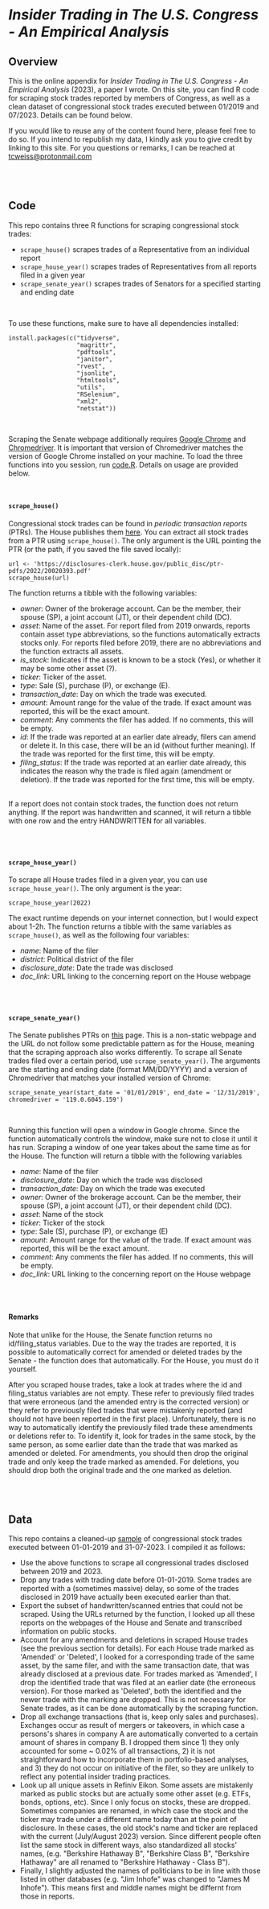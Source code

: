 # *Insider Trading in The U.S. Congress - An Empirical Analysis*


<a name="overview"></a>

## Overview
This is the online appendix for *Insider Trading in The U.S. Congress - An Empirical Analysis* (2023), a paper I wrote. On this site, you can find R code for scraping stock trades reported by members of Congress, as well as a clean dataset of congressional stock trades executed between 01/2019 and 07/2023. Details can be found below.

If you would like to reuse any of the content found here, please feel free to do so. If you intend to republish my data, I kindly ask you to give credit by linking to this site. For you questions or remarks, I can be reached at tcweiss@protonmail.com



<br><br>

<a name="code"></a>
## Code

This repo contains three R functions for scraping congressional stock trades:
- `scrape_house()` scrapes trades of a Representative from an individual report
- `scrape_house_year()` scrapes trades of Representatives from all reports filed in a given year
- `scrape_senate_year()` scrapes trades of Senators for a specified starting and ending date

<br>

To use these functions, make sure to have all dependencies installed:

```
install.packages(c("tidyverse",                
                   "magrittr",        
                   "pdftools",          
                   "janitor",                
                   "rvest", 
                   "jsonlite",
                   "htmltools",
                   "utils",
                   "RSelenium",
                   "xml2",
                   "netstat"))
```

<br>

Scraping the Senate webpage additionally requires [Google Chrome](https://www.google.com/chrome/) and [Chromedriver](https://chromedriver.chromium.org/home). It is important that version of Chromedriver matches the version of Google Chrome installed on your machine. To load the three functions into you session, run [code.R](https://github.com/tcweiss/congressional_insiders/blob/main/code.R). Details on usage are provided below.



<br>

#### `scrape_house()`

Congressional stock trades can be found in *periodic transaction reports* (PTRs). The House publishes them [here](https://disclosures-clerk.house.gov/FinancialDisclosure). You can extract all stock trades from a PTR using `scrape_house()`. The only argument is the URL pointing the PTR (or the path, if you saved the file saved locally):

```
url <- 'https://disclosures-clerk.house.gov/public_disc/ptr-pdfs/2022/20020393.pdf'
scrape_house(url)

```

The function returns a tibble with the following variables:
- *owner*: Owner of the brokerage account. Can be the member, their spouse (SP), a joint account (JT), or their dependent child (DC).
- *asset*: Name of the asset. For report filed from 2019 onwards, reports contain asset type abbreviations, so the functions automatically extracts stocks only. For reports filed before 2019, there are no abbreviations and the function extracts all assets.
- *is_stock*: Indicates if the asset is known to be a stock (Yes), or whether it may be some other asset (?).
- *ticker*: Ticker of the asset.
- *type*: Sale (S), purchase (P), or exchange (E).
- *transaction_date*: Day on which the trade was executed.
- *amount*: Amount range for the value of the trade. If exact amount was reported, this will be the exact amount.
- *comment*: Any comments the filer has added. If no comments, this will be empty.
- *id*: If the trade was reported at an earlier date already, filers can amend or delete it. In this case, there will be an id (without further meaning). If the trade was reported for the first time, this will be empty.
- *filing_status*: If the trade was reported at an earlier date already, this indicates the reason why the trade is filed again (amendment or deletion). If the trade was reported for the first time, this will be empty.

<br>
If a report does not contain stock trades, the function does not return anything. If the report was handwritten and scanned, it will return a tibble with one row and the entry HANDWRITTEN for all variables.

<br><br>

#### `scrape_house_year()`

To scrape all House trades filed in a given year, you can use `scrape_house_year()`. The only argument is the year:

```
scrape_house_year(2022)

```

The exact runtime depends on your internet connection, but I would expect about 1-2h. The function returns a tibble with the same variables as `scrape_house()`, as well as the following four variables:
- *name*: Name of the filer
- *district*: Political district of the filer
- *disclosure_date*: Date the trade was disclosed
- *doc_link*: URL linking to the concerning report on the House webpage

<br><br>

#### `scrape_senate_year()`

The Senate publishes PTRs on [this](https://efdsearch.senate.gov/search/) page. This is a non-static webpage and the URL do not follow some predictable pattern as for the House, meaning that the scraping approach also works differently. To scrape all Senate trades filed over a certain period, use `scrape_senate_year()`. The arguments are the starting and ending date (format MM/DD/YYYY) and a version of Chromedriver that matches your installed version of Chrome:

```
scrape_senate_year(start_date = '01/01/2019', end_date = '12/31/2019', chromedriver = '119.0.6045.159')

```

<br>

Running this function will open a window in Google chrome. Since the function automatically controls the window, make sure not to close it until it has run. Scraping a window of one year takes about the same time as for the House. The function will return a tibble with the following variables

- *name*: Name of the filer
- *disclosure_date*: Day on which the trade was disclosed
- *transaction_date*: Day on which the trade was executed
- *owner*: Owner of the brokerage account. Can be the member, their spouse (SP), a joint account (JT), or their dependent child (DC).
- *asset*: Name of the stock
- *ticker*: Ticker of the stock
- *type*: Sale (S), purchase (P), or exchange (E)
- *amount*: Amount range for the value of the trade. If exact amount was reported, this will be the exact amount.
- *comment*: Any comments the filer has added. If no comments, this will be empty.
- *doc_link*: URL linking to the concerning report on the House webpage

<br><br>

#### Remarks

Note that unlike for the House, the Senate function returns no id/filing_status variables. Due to the way the trades are reported, it is possible to automatically correct for amended or deleted trades by the Senate - the function does that automatically. For the House, you must do it yourself. 

After you scraped house trades, take a look at trades where the id and filing_status variables are not empty. These refer to previously filed trades that were erroneous (and the amended entry is the corrected version) or they refer to previously filed trades that were mistakenly reported (and should not have been reported in the first place). Unfortunately, there is no way to automatically identify the previously filed trade these amendments or deletions refer to. To identify it, look for trades in the same stock, by the same person, as some earlier date than the trade that was marked as amended or deleted. For amendments, you should then drop the original trade and only keep the trade marked as amended. For deletions, you should drop both the original trade and the one marked as deletion.

<br><br>

<a name="data"></a>
## Data

This repo contains a cleaned-up [sample](https://github.com/tcweiss/congressional_insiders/tree/main/data) of congressional stock trades executed between 01-01-2019 and 31-07-2023. I compiled it as follows:
- Use the above functions to scrape all congressional trades disclosed between 2019 and 2023.
- Drop any trades with trading date before 01-01-2019. Some trades are reported with a (sometimes massive) delay, so some of the trades disclosed in 2019 have actually been executed earlier than that.
- Export the subset of handwritten/scanned entries that could not be scraped. Using the URLs returned by the function, I looked up all these reports on the webpages of the House and Senate and transcribed information on public stocks.
- Account for any amendments and deletions in scraped House trades (see the previous section for details). For each House trade marked as 'Amended' or 'Deleted', I looked for a corresponding trade of the same asset, by the same filer, and with the same transaction date, that was already disclosed at a previous date. For trades marked as 'Amended', I drop the identified trade that was filed at an earlier date (the erroneous version). For those marked as 'Deleted', both the identified and the newer trade with the marking are dropped. This is not necessary for Senate trades, as it can be done automatically by the scraping function.
- Drop all exchange transactions (that is, keep only sales and purchases). Exchanges occur as result of mergers or takeovers, in which case a persons's shares in company A are automatically converted to a certain amount of shares in company B. I dropped them since 1) they only accounted for some ~ 0.02% of all transactions, 2) it is not straightforward how to incorporate them in portfolio-based analyses, and 3) they do not occur on initiative of the filer, so they are unlikely to reflect any potential insider trading practices. 
- Look up all unique assets in Refiniv Eikon. Some assets are mistakenly marked as public stocks but are actually some other asset (e.g. ETFs, bonds, options, etc). Since I only focus on stocks, these are dropped. Sometimes companies are renamed, in which case the stock and the ticker may trade under a different name today than at the point of disclosure. In these cases, the old stock's name and ticker are replaced with the current (July/August 2023) version. Since different people often list the same stock in different ways, also standardized all stocks' names, (e.g. "Berkshire Hathaway B", "Berkshire Class B", "Berkshire Hathaway" are all renamed to "Berkshire Hathaway - Class B").
- Finally, I slightly adjusted the names of politicians to be in line with those listed in other databases (e.g. "Jim Inhofe" was changed to "James M Inhofe"). This means first and middle names might be differnt from those in reports. 



